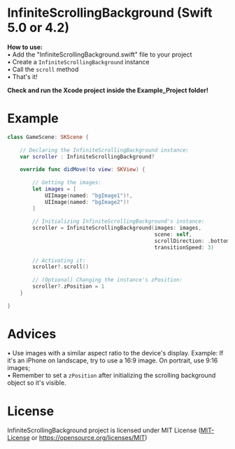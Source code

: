 # InfiniteScrollingBackground (Swift 5.0 or 4.2)
**How to use:** <br />
• Add the "InfiniteScrollingBackground.swift" file to your project <br />
• Create a `InfiniteScrollingBackground` instance <br />
• Call the `scroll` method <br />
• That's it! <br />

**Check and run the Xcode project inside the Example_Project folder!**<br />

# Example
```swift
class GameScene: SKScene {
    
    // Declaring the InfiniteScrollingBackground instance:
    var scroller : InfiniteScrollingBackground?
    
    override func didMove(to view: SKView) {
        
        // Getting the images:
        let images = [
            UIImage(named: "bgImage1")!,
            UIImage(named: "bgImage2")!
        ]
        
        // Initializing InfiniteScrollingBackground's instance:
        scroller = InfiniteScrollingBackground(images: images,
                                               scene: self,
                                               scrollDirection: .bottom,
                                               transitionSpeed: 3)
        
        // Activating it:
        scroller?.scroll()
        
        // (Optional) Changing the instance's zPosition:
        scroller?.zPosition = 1
    }
    
}
```

# Advices
• Use images with a similar aspect ratio to the device's display. Example: If it's an iPhone on landscape, try to use a 16:9 image. On portrait, use 9:16 images; <br />
• Remember to set a `zPosition` after initializing the scrolling background object so it's visible.

# License
InfiniteScrollingBackground project is licensed under MIT License ([MIT-License](MIT-License) or https://opensource.org/licenses/MIT)
